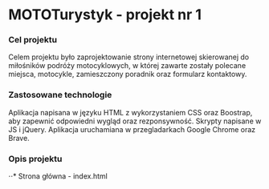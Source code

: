 ﻿# MOTOTurystyk - projekt nr 1
 
### Cel projektu
 Celem projektu było zaprojektowanie strony internetowej skierowanej do miłośników podróży motocyklowych, w której zawarte zostały polecane miejsca, motocykle, zamieszczony poradnik oraz formularz kontaktowy.
 
### Zastosowane technologie
  Aplikacja napisana w języku HTML z wykorzystaniem CSS oraz Boostrap, aby zapewnić odpowiedni wygląd oraz rezponsywność. Skrypty napisane w JS i jQuery. 
Aplikacja uruchamiana w przegladarkach Google Chrome oraz Brave.

### Opis projektu
⋅⋅* Strona główna - index.html

 
